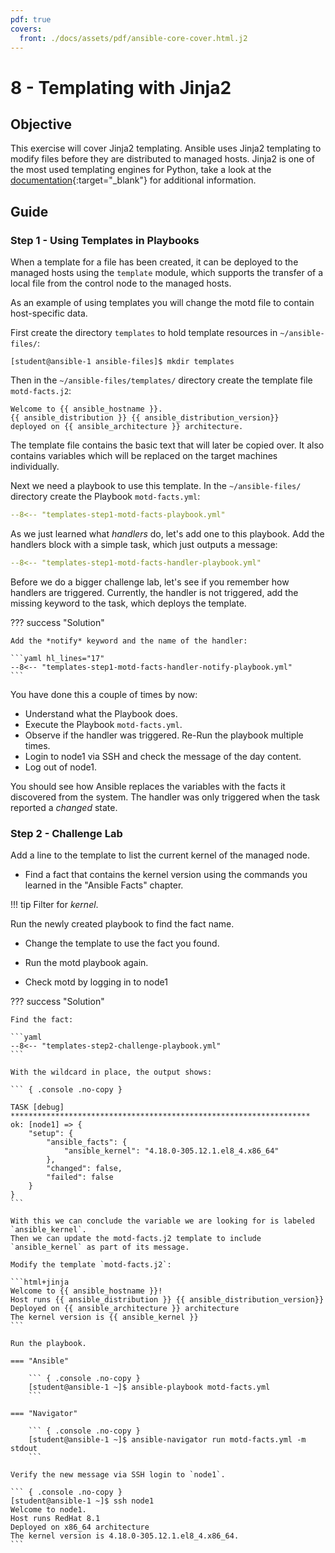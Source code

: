 ```yaml
---
pdf: true
covers:
  front: ./docs/assets/pdf/ansible-core-cover.html.j2
---
```


# 8 - Templating with Jinja2

## Objective

This exercise will cover Jinja2 templating. Ansible uses Jinja2 templating to modify files before they are distributed to managed hosts. Jinja2 is one of the most used templating engines for Python, take a look at the [documentation](https://jinja.palletsprojects.com/){:target="_blank"} for additional information.

## Guide

### Step 1 - Using Templates in Playbooks

When a template for a file has been created, it can be deployed to the managed hosts using the `template` module, which supports the transfer of a local file from the control node to the managed hosts.

As an example of using templates you will change the motd file to contain host-specific data.

First create the directory `templates` to hold template resources in `~/ansible-files/`:

``` { .console .no-copy }
[student@ansible-1 ansible-files]$ mkdir templates
```

Then in the `~/ansible-files/templates/` directory create the template file `motd-facts.j2`:

```html+jinja
Welcome to {{ ansible_hostname }}.
{{ ansible_distribution }} {{ ansible_distribution_version}}
deployed on {{ ansible_architecture }} architecture.
```

The template file contains the basic text that will later be copied over. It also contains variables which will be replaced on the target machines individually.

Next we need a playbook to use this template. In the `~/ansible-files/` directory create the Playbook `motd-facts.yml`:

```yaml
--8<-- "templates-step1-motd-facts-playbook.yml"
```

As we just learned what *handlers* do, let's add one to this playbook. Add the handlers block with a simple task, which just outputs a message:

```yaml
--8<-- "templates-step1-motd-facts-handler-playbook.yml"
```

Before we do a bigger challenge lab, let's see if you remember how handlers are triggered. Currently, the handler is not triggered, add the missing keyword to the task, which deploys the template.

??? success "Solution"

    Add the *notify* keyword and the name of the handler:

    ```yaml hl_lines="17"
    --8<-- "templates-step1-motd-facts-handler-notify-playbook.yml"
    ```

You have done this a couple of times by now:

* Understand what the Playbook does.
* Execute the Playbook `motd-facts.yml`.
* Observe if the handler was triggered. Re-Run the playbook multiple times.
* Login to node1 via SSH and check the message of the day content.
* Log out of node1.

You should see how Ansible replaces the variables with the facts it discovered from the system. The handler was only triggered when the task reported a *changed* state.

### Step 2 - Challenge Lab

Add a line to the template to list the current kernel of the managed node.

* Find a fact that contains the kernel version using the commands you learned in the "Ansible Facts" chapter.

!!! tip
    Filter for *kernel*.

Run the newly created playbook to find the fact name.

* Change the template to use the fact you found.

* Run the motd playbook again.

* Check motd by logging in to node1

??? success "Solution"

    Find the fact:

    ```yaml
    --8<-- "templates-step2-challenge-playbook.yml"
    ```

    With the wildcard in place, the output shows:

    ``` { .console .no-copy }

    TASK [debug] *******************************************************************
    ok: [node1] => {
        "setup": {
            "ansible_facts": {
                "ansible_kernel": "4.18.0-305.12.1.el8_4.x86_64"
            },
            "changed": false,
            "failed": false
        }
    }
    ```

    With this we can conclude the variable we are looking for is labeled `ansible_kernel`.
    Then we can update the motd-facts.j2 template to include `ansible_kernel` as part of its message.

    Modify the template `motd-facts.j2`:

    ```html+jinja
    Welcome to {{ ansible_hostname }}!
    Host runs {{ ansible_distribution }} {{ ansible_distribution_version}}
    Deployed on {{ ansible_architecture }} architecture
    The kernel version is {{ ansible_kernel }}
    ```

    Run the playbook.

    === "Ansible"

        ``` { .console .no-copy }
        [student@ansible-1 ~]$ ansible-playbook motd-facts.yml
        ```

    === "Navigator"

        ``` { .console .no-copy }
        [student@ansible-1 ~]$ ansible-navigator run motd-facts.yml -m stdout
        ```

    Verify the new message via SSH login to `node1`.

    ``` { .console .no-copy }
    [student@ansible-1 ~]$ ssh node1
    Welcome to node1.
    Host runs RedHat 8.1
    Deployed on x86_64 architecture
    The kernel version is 4.18.0-305.12.1.el8_4.x86_64.
    ```
